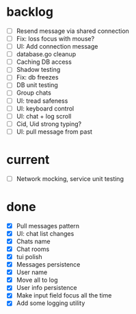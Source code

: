 # backlog
- [ ] Resend message via shared connection
- [ ] Fix: loss focus with mouse?
- [ ] UI: Add connection message
- [ ] database.go cleanup
- [ ] Caching DB access
- [ ] Shadow testing
- [ ] Fix: db freezes
- [ ] DB unit testing
- [ ] Group chats
- [ ] UI: tread safeness
- [ ] UI: keyboard control
- [ ] UI: chat + log scroll
- [ ] Cid, Uid strong typing?
- [ ] UI: pull message from past

# current
- [ ] Network mocking, service unit testing

# done
- [x] Pull messages pattern
- [x] UI: chat list changes
- [x] Chats name
- [x] Chat rooms
- [x] tui polish
- [x] Messages persistence
- [x] User name
- [x] Move all to log
- [x] User info persistence
- [x] Make input field focus all the time
- [x] Add some logging utility
